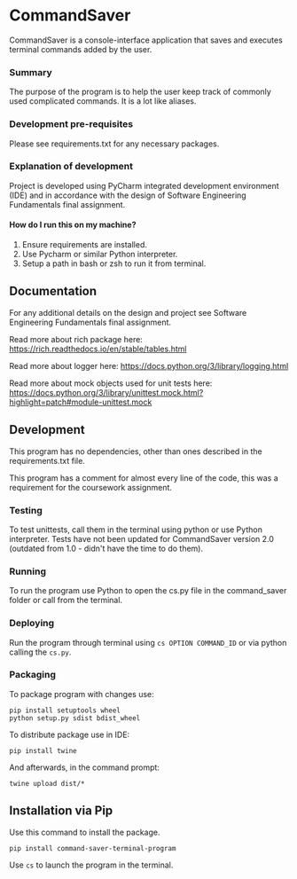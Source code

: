 # CommandSaver
CommandSaver is a console-interface application that saves and executes terminal commands added by the user.

### Summary
The purpose of the program is to help the user keep track of commonly used complicated commands. It is a lot like aliases.

### Development pre-requisites
Please see requirements.txt for any necessary packages.

### Explanation of development
Project is developed using PyCharm integrated development environment (IDE) and in accordance with the design of Software Engineering Fundamentals final assignment. 

#### How do I run this on my machine?
1. Ensure requirements are installed.
2. Use Pycharm or similar Python interpreter.
3. Setup a path in bash or zsh to run it from terminal.

## Documentation
For any additional details on the design and project see Software Engineering Fundamentals final assignment.

Read more about rich package here: https://rich.readthedocs.io/en/stable/tables.html

Read more about logger here: https://docs.python.org/3/library/logging.html

Read more about mock objects used for unit tests here: https://docs.python.org/3/library/unittest.mock.html?highlight=patch#module-unittest.mock

## Development
This program has no dependencies, other than ones described in the requirements.txt file.

This program has a comment for almost every line of the code, this was a requirement for the coursework assignment.

### Testing
To test unittests, call them in the terminal using python or use Python interpreter. Tests have not been updated for CommandSaver version 2.0 (outdated from 1.0 - didn't have the time to do them).

### Running
To run the program use Python to open the cs.py file in the command_saver folder or call from the terminal.

### Deploying
Run the program through terminal using `cs OPTION COMMAND_ID` or via python calling the `cs.py`.

### Packaging
To package program with changes use:
```
pip install setuptools wheel
python setup.py sdist bdist_wheel
```

To distribute package use in IDE:
```
pip install twine
```

And afterwards, in the command prompt:
```
twine upload dist/*
```

## Installation via Pip
Use this command to install the package.
```
pip install command-saver-terminal-program
```

Use `cs` to launch the program in the terminal.
